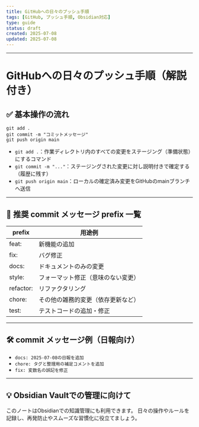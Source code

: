 ```yaml
---
title: GitHubへの日々のプッシュ手順
tags: [GitHub, プッシュ手順, Obsidian対応]
type: guide
status: draft
created: 2025-07-08
updated: 2025-07-08
---
```



---

# GitHubへの日々のプッシュ手順（解説付き）

## ✅ 基本操作の流れ

```shell
git add .
git commit -m "コミットメッセージ"
git push origin main
```

- `git add .`：作業ディレクトリ内のすべての変更をステージング（準備状態）にするコマンド
- `git commit -m "..."`：ステージングされた変更に対し説明付きで確定する（履歴に残す）
- `git push origin main`：ローカルの確定済み変更をGitHubのmainブランチへ送信

---

## 📝 推奨 commit メッセージ prefix 一覧

| prefix   | 用途例                                  |
|----------|------------------------------------------|
| feat:    | 新機能の追加                             |
| fix:     | バグ修正                                 |
| docs:    | ドキュメントのみの変更                   |
| style:   | フォーマット修正（意味のない変更）       |
| refactor:| リファクタリング                         |
| chore:   | その他の雑務的変更（依存更新など）       |
| test:    | テストコードの追加・修正                 |

---

## 🛠 commit メッセージ例（日報向け）

- `docs: 2025-07-08の日報を追加`
- `chore: タグと整理用の補足コメントを追加`
- `fix: 変数名の誤記を修正`

---

## 💡 Obsidian Vaultでの管理に向けて

このノートはObsidianでの知識管理にも利用できます。
日々の操作やルールを記録し、再発防止やスムーズな習慣化に役立てましょう。
